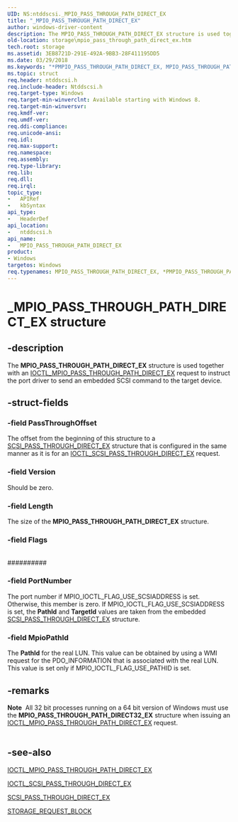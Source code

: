 ```yaml
---
UID: NS:ntddscsi._MPIO_PASS_THROUGH_PATH_DIRECT_EX
title: "_MPIO_PASS_THROUGH_PATH_DIRECT_EX"
author: windows-driver-content
description: The MPIO_PASS_THROUGH_PATH_DIRECT_EX structure is used together with an IOCTL_MPIO_PASS_THROUGH_PATH_DIRECT_EX request to instruct the port driver to send an embedded SCSI command to the target device.
old-location: storage\mpio_pass_through_path_direct_ex.htm
tech.root: storage
ms.assetid: 3EB8721D-291E-492A-9BB3-28F411195DD5
ms.date: 03/29/2018
ms.keywords: "*PMPIO_PASS_THROUGH_PATH_DIRECT_EX, MPIO_PASS_THROUGH_PATH_DIRECT_EX, MPIO_PASS_THROUGH_PATH_DIRECT_EX structure [Storage Devices], PMPIO_PASS_THROUGH_PATH_DIRECT_EX, PMPIO_PASS_THROUGH_PATH_DIRECT_EX structure pointer [Storage Devices], _MPIO_PASS_THROUGH_PATH_DIRECT_EX, ntddscsi/MPIO_PASS_THROUGH_PATH_DIRECT_EX, ntddscsi/PMPIO_PASS_THROUGH_PATH_DIRECT_EX, storage.mpio_pass_through_path_direct_ex"
ms.topic: struct
req.header: ntddscsi.h
req.include-header: Ntddscsi.h
req.target-type: Windows
req.target-min-winverclnt: Available starting with Windows 8.
req.target-min-winversvr: 
req.kmdf-ver: 
req.umdf-ver: 
req.ddi-compliance: 
req.unicode-ansi: 
req.idl: 
req.max-support: 
req.namespace: 
req.assembly: 
req.type-library: 
req.lib: 
req.dll: 
req.irql: 
topic_type:
-	APIRef
-	kbSyntax
api_type:
-	HeaderDef
api_location:
-	ntddscsi.h
api_name:
-	MPIO_PASS_THROUGH_PATH_DIRECT_EX
product:
- Windows
targetos: Windows
req.typenames: MPIO_PASS_THROUGH_PATH_DIRECT_EX, *PMPIO_PASS_THROUGH_PATH_DIRECT_EX
---
```


# _MPIO_PASS_THROUGH_PATH_DIRECT_EX structure


## -description


The <b>MPIO_PASS_THROUGH_PATH_DIRECT_EX</b> structure is used together with an <a href="https://msdn.microsoft.com/library/windows/hardware/jj602798">IOCTL_MPIO_PASS_THROUGH_PATH_DIRECT_EX</a> request to instruct the port driver to send an embedded SCSI command to the target device.


## -struct-fields




### -field PassThroughOffset

The offset from the beginning of this structure to a <a href="https://msdn.microsoft.com/library/windows/hardware/jj553713">SCSI_PASS_THROUGH_DIRECT_EX</a> structure that is configured in the same manner as it is for an <a href="https://msdn.microsoft.com/library/windows/hardware/jj602800">IOCTL_SCSI_PASS_THROUGH_DIRECT_EX</a> request.


### -field Version

Should be zero.


### -field Length

The size of the <b>MPIO_PASS_THROUGH_PATH_DIRECT_EX</b> structure.


### -field Flags



###### 



########## 


### -field PortNumber

The port number if MPIO_IOCTL_FLAG_USE_SCSIADDRESS is set. Otherwise, this member is zero. If MPIO_IOCTL_FLAG_USE_SCSIADDRESS is set, the <b>PathId</b> and <b>TargetId</b> values are taken from the embedded <a href="https://msdn.microsoft.com/library/windows/hardware/jj553713">SCSI_PASS_THROUGH_DIRECT_EX</a> structure.


### -field MpioPathId

The <b>PathId</b> for the real LUN. This value can be obtained by using a WMI request for the PDO_INFORMATION that is associated with the real LUN. This value is set only if MPIO_IOCTL_FLAG_USE_PATHID is set.


## -remarks



<div class="alert"><b>Note</b>  All 32 bit processes running on a 64 bit version of Windows must use the <b>MPIO_PASS_THROUGH_PATH_DIRECT32_EX</b> structure when issuing an <a href="https://msdn.microsoft.com/library/windows/hardware/jj602798">IOCTL_MPIO_PASS_THROUGH_PATH_DIRECT_EX</a> request.</div>
<div> </div>



## -see-also




<a href="https://msdn.microsoft.com/library/windows/hardware/jj602798">IOCTL_MPIO_PASS_THROUGH_PATH_DIRECT_EX</a>



<a href="https://msdn.microsoft.com/library/windows/hardware/jj602800">IOCTL_SCSI_PASS_THROUGH_DIRECT_EX</a>



<a href="https://msdn.microsoft.com/library/windows/hardware/jj553713">SCSI_PASS_THROUGH_DIRECT_EX</a>



<a href="https://msdn.microsoft.com/library/windows/hardware/hh451474">STORAGE_REQUEST_BLOCK</a>
 

 

